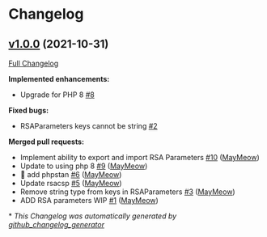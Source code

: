 # Changelog

## [v1.0.0](https://github.com/maymeow/php-cryptography/tree/v1.0.0) (2021-10-31)

[Full Changelog](https://github.com/maymeow/php-cryptography/compare/c0f4aded5b4196e7686f32ee84f6fd8651a753df...v1.0.0)

**Implemented enhancements:**

- Upgrade for PHP 8 [\#8](https://github.com/MayMeow/php-cryptography/issues/8)

**Fixed bugs:**

- RSAParameters keys cannot be string [\#2](https://github.com/MayMeow/php-cryptography/issues/2)

**Merged pull requests:**

- Implement ability to export and import RSA Parameters [\#10](https://github.com/MayMeow/php-cryptography/pull/10) ([MayMeow](https://github.com/MayMeow))
- Update to using php 8 [\#9](https://github.com/MayMeow/php-cryptography/pull/9) ([MayMeow](https://github.com/MayMeow))
- :wrench: add phpstan [\#6](https://github.com/MayMeow/php-cryptography/pull/6) ([MayMeow](https://github.com/MayMeow))
- Update rsacsp [\#5](https://github.com/MayMeow/php-cryptography/pull/5) ([MayMeow](https://github.com/MayMeow))
- Remove string type from keys in RSAParameters [\#3](https://github.com/MayMeow/php-cryptography/pull/3) ([MayMeow](https://github.com/MayMeow))
- ADD RSA parameters WIP [\#1](https://github.com/MayMeow/php-cryptography/pull/1) ([MayMeow](https://github.com/MayMeow))



\* *This Changelog was automatically generated by [github_changelog_generator](https://github.com/github-changelog-generator/github-changelog-generator)*

